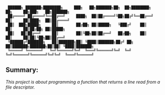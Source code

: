                         
     ██████╗ ███████╗████████╗     ███╗   ██╗███████╗██╗  ██╗████████╗     ██╗     ██╗███╗   ██╗███████╗
     ██╔════╝ ██╔════╝╚══██╔══╝     ████╗  ██║██╔════╝╚██╗██╔╝╚══██╔══╝     ██║     ██║████╗  ██║██╔════╝
     ██║  ███╗█████╗     ██║        ██╔██╗ ██║█████╗   ╚███╔╝    ██║        ██║     ██║██╔██╗ ██║█████╗  
     ██║   ██║██╔══╝     ██║        ██║╚██╗██║██╔══╝   ██╔██╗    ██║        ██║     ██║██║╚██╗██║██╔══╝  
     ╚██████╔╝███████╗   ██║███████╗██║ ╚████║███████╗██╔╝ ██╗   ██║███████╗███████╗██║██║ ╚████║███████╗
     ╚═════╝ ╚══════╝   ╚═╝╚══════╝╚═╝  ╚═══╝╚══════╝╚═╝  ╚═╝   ╚═╝╚══════╝╚══════╝╚═╝╚═╝  ╚═══╝╚══════╝
                                                                                                                
                                                                                                                   

## Summary:

_This project is about programming a function that returns a line_
_read from a file descriptor._
